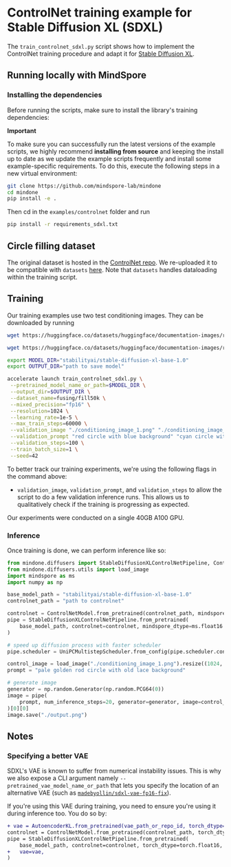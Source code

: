 # ControlNet training example for Stable Diffusion XL (SDXL)

The `train_controlnet_sdxl.py` script shows how to implement the ControlNet training procedure and adapt it for [Stable Diffusion XL](https://huggingface.co/papers/2307.01952).

## Running locally with MindSpore

### Installing the dependencies

Before running the scripts, make sure to install the library's training dependencies:

**Important**

To make sure you can successfully run the latest versions of the example scripts, we highly recommend **installing from source** and keeping the install up to date as we update the example scripts frequently and install some example-specific requirements. To do this, execute the following steps in a new virtual environment:

```bash
git clone https://github.com/mindspore-lab/mindone
cd mindone
pip install -e .
```

Then cd in the `examples/controlnet` folder and run
```bash
pip install -r requirements_sdxl.txt
```

## Circle filling dataset

The original dataset is hosted in the [ControlNet repo](https://huggingface.co/lllyasviel/ControlNet/blob/main/training/fill50k.zip). We re-uploaded it to be compatible with `datasets` [here](https://huggingface.co/datasets/fusing/fill50k). Note that `datasets` handles dataloading within the training script.

## Training

Our training examples use two test conditioning images. They can be downloaded by running

```sh
wget https://huggingface.co/datasets/huggingface/documentation-images/resolve/main/diffusers/controlnet_training/conditioning_image_1.png

wget https://huggingface.co/datasets/huggingface/documentation-images/resolve/main/diffusers/controlnet_training/conditioning_image_2.png
```

```bash
export MODEL_DIR="stabilityai/stable-diffusion-xl-base-1.0"
export OUTPUT_DIR="path to save model"

accelerate launch train_controlnet_sdxl.py \
 --pretrained_model_name_or_path=$MODEL_DIR \
 --output_dir=$OUTPUT_DIR \
 --dataset_name=fusing/fill50k \
 --mixed_precision="fp16" \
 --resolution=1024 \
 --learning_rate=1e-5 \
 --max_train_steps=60000 \
 --validation_image "./conditioning_image_1.png" "./conditioning_image_2.png" \
 --validation_prompt "red circle with blue background" "cyan circle with brown floral background" \
 --validation_steps=100 \
 --train_batch_size=1 \
 --seed=42
```

To better track our training experiments, we're using the following flags in the command above:

* `validation_image`, `validation_prompt`, and `validation_steps` to allow the script to do a few validation inference runs. This allows us to qualitatively check if the training is progressing as expected.

Our experiments were conducted on a single 40GB A100 GPU.

### Inference

Once training is done, we can perform inference like so:

```python
from mindone.diffusers import StableDiffusionXLControlNetPipeline, ControlNetModel, UniPCMultistepScheduler
from mindone.diffusers.utils import load_image
import mindspore as ms
import numpy as np

base_model_path = "stabilityai/stable-diffusion-xl-base-1.0"
controlnet_path = "path to controlnet"

controlnet = ControlNetModel.from_pretrained(controlnet_path, mindspore_dtype=ms.float16)
pipe = StableDiffusionXLControlNetPipeline.from_pretrained(
    base_model_path, controlnet=controlnet, mindspore_dtype=ms.float16
)

# speed up diffusion process with faster scheduler
pipe.scheduler = UniPCMultistepScheduler.from_config(pipe.scheduler.config)

control_image = load_image("./conditioning_image_1.png").resize((1024, 1024))
prompt = "pale golden rod circle with old lace background"

# generate image
generator = np.random.Generator(np.random.PCG64(0))
image = pipe(
    prompt, num_inference_steps=20, generator=generator, image=control_image
)[0][0]
image.save("./output.png")
```

## Notes

### Specifying a better VAE

SDXL's VAE is known to suffer from numerical instability issues. This is why we also expose a CLI argument namely `--pretrained_vae_model_name_or_path` that lets you specify the location of an alternative VAE (such as [`madebyollin/sdxl-vae-fp16-fix`](https://huggingface.co/madebyollin/sdxl-vae-fp16-fix)).

If you're using this VAE during training, you need to ensure you're using it during inference too. You do so by:

```diff
+ vae = AutoencoderKL.from_pretrained(vae_path_or_repo_id, torch_dtype=torch.float16)
controlnet = ControlNetModel.from_pretrained(controlnet_path, torch_dtype=torch.float16)
pipe = StableDiffusionXLControlNetPipeline.from_pretrained(
    base_model_path, controlnet=controlnet, torch_dtype=torch.float16,
+   vae=vae,
)
